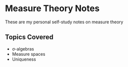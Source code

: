 # Measure Theory Notes

These are my personal self-study notes on measure theory

## Topics Covered

- σ-algebras
- Measure spaces
- Uniqueness

